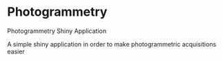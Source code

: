 # Photogrammetry
Photogrammetry Shiny Application

A simple shiny application in order to make photogrammetric acquisitions easier
